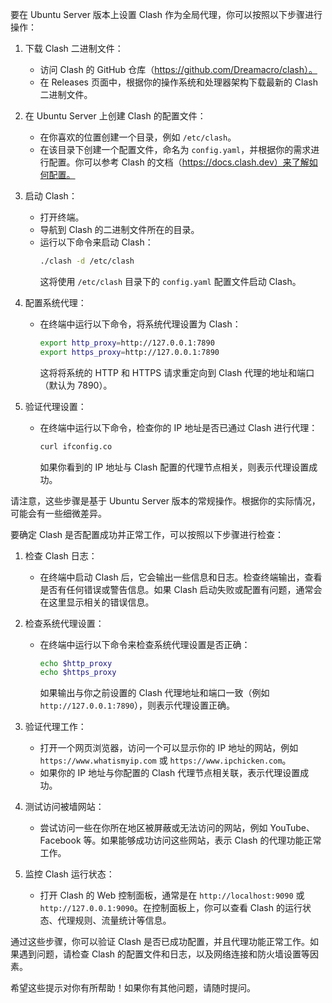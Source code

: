 要在 Ubuntu Server 版本上设置 Clash 作为全局代理，你可以按照以下步骤进行操作：

1. 下载 Clash 二进制文件：
   - 访问 Clash 的 GitHub 仓库（https://github.com/Dreamacro/clash）。
   - 在 Releases 页面中，根据你的操作系统和处理器架构下载最新的 Clash 二进制文件。

2. 在 Ubuntu Server 上创建 Clash 的配置文件：
   - 在你喜欢的位置创建一个目录，例如 `/etc/clash`。
   - 在该目录下创建一个配置文件，命名为 `config.yaml`，并根据你的需求进行配置。你可以参考 Clash 的文档（https://docs.clash.dev）来了解如何配置。

3. 启动 Clash：
   - 打开终端。
   - 导航到 Clash 的二进制文件所在的目录。
   - 运行以下命令来启动 Clash：
     ```bash
     ./clash -d /etc/clash
     ```
     这将使用 `/etc/clash` 目录下的 `config.yaml` 配置文件启动 Clash。

4. 配置系统代理：
   - 在终端中运行以下命令，将系统代理设置为 Clash：
     ```bash
     export http_proxy=http://127.0.0.1:7890
     export https_proxy=http://127.0.0.1:7890
     ```
     这将将系统的 HTTP 和 HTTPS 请求重定向到 Clash 代理的地址和端口（默认为 7890）。

5. 验证代理设置：
   - 在终端中运行以下命令，检查你的 IP 地址是否已通过 Clash 进行代理：
     ```bash
     curl ifconfig.co
     ```
     如果你看到的 IP 地址与 Clash 配置的代理节点相关，则表示代理设置成功。

请注意，这些步骤是基于 Ubuntu Server 版本的常规操作。根据你的实际情况，可能会有一些细微差异。







要确定 Clash 是否配置成功并正常工作，可以按照以下步骤进行检查：

1. 检查 Clash 日志：
   - 在终端中启动 Clash 后，它会输出一些信息和日志。检查终端输出，查看是否有任何错误或警告信息。如果 Clash 启动失败或配置有问题，通常会在这里显示相关的错误信息。

2. 检查系统代理设置：
   - 在终端中运行以下命令来检查系统代理设置是否正确：
     ```bash
     echo $http_proxy
     echo $https_proxy
     ```
     如果输出与你之前设置的 Clash 代理地址和端口一致（例如 `http://127.0.0.1:7890`），则表示代理设置正确。

3. 验证代理工作：
   - 打开一个网页浏览器，访问一个可以显示你的 IP 地址的网站，例如 `https://www.whatismyip.com` 或 `https://www.ipchicken.com`。
   - 如果你的 IP 地址与你配置的 Clash 代理节点相关联，表示代理设置成功。

4. 测试访问被墙网站：
   - 尝试访问一些在你所在地区被屏蔽或无法访问的网站，例如 YouTube、Facebook 等。如果能够成功访问这些网站，表示 Clash 的代理功能正常工作。

5. 监控 Clash 运行状态：
   - 打开 Clash 的 Web 控制面板，通常是在 `http://localhost:9090` 或 `http://127.0.0.1:9090`。在控制面板上，你可以查看 Clash 的运行状态、代理规则、流量统计等信息。

通过这些步骤，你可以验证 Clash 是否已成功配置，并且代理功能正常工作。如果遇到问题，请检查 Clash 的配置文件和日志，以及网络连接和防火墙设置等因素。

希望这些提示对你有所帮助！如果你有其他问题，请随时提问。
